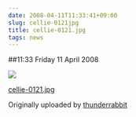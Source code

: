 ```yaml
---
date: 2008-04-11T11:33:41+09:00
slug: cellie-0121jpg
title: cellie-0121.jpg
tags: news
---
```


##11:33 Friday 11 April 2008


 [![](http://farm4.static.flickr.com/3134/2403990471_a29051d2c2.jpg)](http://www.flickr.com/photos/thunderrabbit/2403990471/)
   

 
  [cellie-0121.jpg](http://www.flickr.com/photos/thunderrabbit/2403990471/)
    

  Originally uploaded by [thunderrabbit](http://www.flickr.com/people/thunderrabbit/)
 




  

